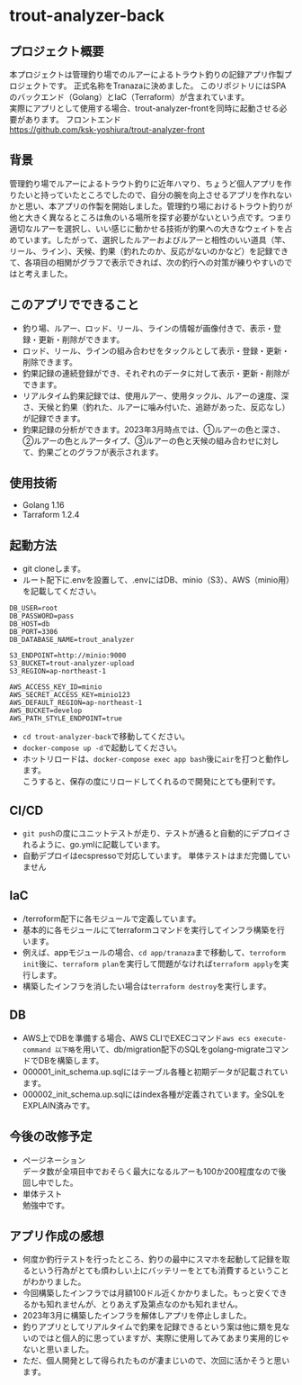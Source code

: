 # trout-analyzer-back

## プロジェクト概要
本プロジェクトは管理釣り場でのルアーによるトラウト釣りの記録アプリ作製プロジェクトです。
正式名称をTranazaに決めました。
このリポジトリにはSPAのバックエンド（Golang）とIaC（Terraform）が含まれています。  
実際にアプリとして使用する場合、trout-analyzer-frontを同時に起動させる必要があります。
フロントエンド  
https://github.com/ksk-yoshiura/trout-analyzer-front  

## 背景
管理釣り場でルアーによるトラウト釣りに近年ハマり、ちょうど個人アプリを作りたいと持っていたところでしたので、自分の腕を向上させるアプリを作れないかと思い、本アプリの作製を開始しました。管理釣り場におけるトラウト釣りが他と大きく異なるところは魚のいる場所を探す必要がないという点です。つまり適切なルアーを選択し、いい感じに動かせる技術が釣果への大きなウェイトを占めています。したがって、選択したルアーおよびルアーと相性のいい道具（竿、リール、ライン）、天候、釣果（釣れたのか、反応がないのかなど）を記録できて、各項目の相関がグラフで表示できれば、次の釣行への対策が練りやすいのではと考えました。

## このアプリでできること
- 釣り場、ルアー、ロッド、リール、ラインの情報が画像付きで、表示・登録・更新・削除ができます。
- ロッド、リール、ラインの組み合わせをタックルとして表示・登録・更新・削除できます。
- 釣果記録の連続登録ができ、それぞれのデータに対して表示・更新・削除ができます。
- リアルタイム釣果記録では、使用ルアー、使用タックル、ルアーの速度、深さ、天候と釣果（釣れた、ルアーに噛み付いた、追跡があった、反応なし）が記録できます。
- 釣果記録の分析ができます。2023年3月時点では、①ルアーの色と深さ、②ルアーの色とルアータイプ、③ルアーの色と天候の組み合わせに対して、釣果ごとのグラフが表示されます。


## 使用技術
- Golang 1.16
- Tarraform 1.2.4

## 起動方法
- git cloneします。
- ルート配下に.envを設置して、.envにはDB、minio（S3）、AWS（minio用）を記載してください。
```
DB_USER=root
DB_PASSWORD=pass
DB_HOST=db
DB_PORT=3306
DB_DATABASE_NAME=trout_analyzer

S3_ENDPOINT=http://minio:9000
S3_BUCKET=trout-analyzer-upload
S3_REGION=ap-northeast-1

AWS_ACCESS_KEY_ID=minio
AWS_SECRET_ACCESS_KEY=minio123
AWS_DEFAULT_REGION=ap-northeast-1
AWS_BUCKET=develop
AWS_PATH_STYLE_ENDPOINT=true

```
- ` cd trout-analyzer-back `で移動してください。
- `docker-compose up -d`で起動してください。
- ホットリロードは、`docker-compose exec app bash`後に` air `を打つと動作します。  
こうすると、保存の度にリロードしてくれるので開発にとても便利です。

## CI/CD
- ` git push `の度にユニットテストが走り、テストが通ると自動的にデプロイされるように、go.ymlに記載しています。  
- 自動デプロイはecspressoで対応しています。
単体テストはまだ完備していません

## IaC
- /terroform配下に各モジュールで定義しています。
- 基本的に各モジュールにてterraformコマンドを実行してインフラ構築を行います。
- 例えば、appモジュールの場合、` cd app/tranaza `まで移動して、` terroform init `後に、` terraform plan `を実行して問題がなければ` terraform apply `を実行します。
- 構築したインフラを消したい場合は` terraform destroy `を実行します。

## DB
- AWS上でDBを準備する場合、AWS CLIでEXECコマンド`aws ecs execute-command 以下略`を用いて、db/migration配下のSQLをgolang-migrateコマンドでDBを構築します。
- 000001_init_schema.up.sqlにはテーブル各種と初期データが記載されています。
- 000002_init_schema.up.sqlにはindex各種が定義されています。全SQLをEXPLAIN済みです。

## 今後の改修予定
- ページネーション  
データ数が全項目中でおそらく最大になるルアーも100か200程度なので後回し中でした。
- 単体テスト  
勉強中です。

## アプリ作成の感想
- 何度か釣行テストを行ったところ、釣りの最中にスマホを起動して記録を取るという行為がとても煩わしい上にバッテリーをとても消費するということがわかりました。
- 今回構築したインフラでは月額100ドル近くかかりました。もっと安くできるかも知れませんが、とりあえず及第点なのかも知れません。
- 2023年3月に構築したインフラを解体しアプリを停止しました。
- 釣りアプリとしてリアルタイムで釣果を記録できるという案は他に類を見ないのではと個人的に思っていますが、実際に使用してみてあまり実用的じゃないと思いました。
- ただ、個人開発として得られたものが凄まじいので、次回に活かそうと思います。
